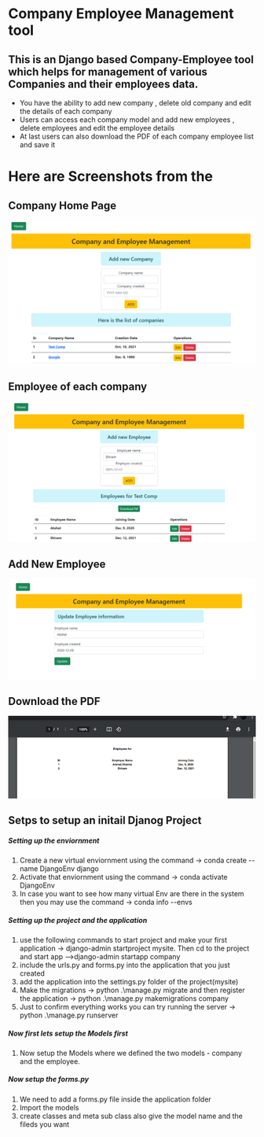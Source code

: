 # Company Employee Management tool 

## This is an Django based Company-Employee tool which helps for management of various Companies and their employees data. 
- You have the ability to add new company , delete old company and edit the details of each company
- Users can access each company model and add new employees , delete employees and edit the employee details
- At last users can also download the PDF of each company employee list and save it


# Here are Screenshots from the 

## Company Home Page
![1](ScreenShots\1.png)

## Employee of each company
![2](ScreenShots\2.png)

## Add New Employee 
![3](ScreenShots\3.png)

## Download the PDF
![4](ScreenShots\4.png)

## Setps to setup an initail Djanog Project


##### Setting up the enviornment 
1. Create a new virtual enviornment using the command -> conda create --name DjangoEnv django
2. Activate that enviornment using the command -> conda activate DjangoEnv
3. In case you want to see how many virtual Env are there in the system then you may use the command -> conda info --envs


##### Setting up the project and the application
1. use the following commands to start project and make your first application -> django-admin startproject mysite. Then cd to the project and start app -->django-admin startapp company
2. include the urls.py and forms.py into the application that you just created 
3. add the application into the settings.py folder of the project(mysite)
4. Make the migrations -> python .\manage.py migrate and then register the application -> python .\manage.py makemigrations company
5. Just to confirm everything works you can try running the server -> python .\manage.py runserver

##### Now first lets setup the Models first
1. Now setup the Models where we defined the two models - company and the employee.


##### Now setup the forms.py
1. We need to add a forms.py file inside the application folder 
2. Import the models 
3. create classes and meta sub class also give the model name and the fileds you want


